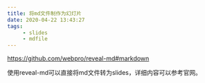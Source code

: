 ```yaml
---
title: 将md文件制作为幻灯片
date: 2020-04-22 13:43:27
tags:
	 - slides
	 - mdfile
---
```


https://github.com/webpro/reveal-md#markdown

<!-- more -->

使用reveal-md可以直接将md文件转为slides，详细内容可以参考官网。